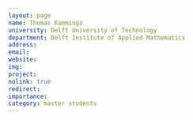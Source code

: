 ```yaml
---
layout: page
name: Thomas Kamminga
university: Delft University of Technology
department: Delft Institute of Applied Mathematics
address:
email:
website:
img:
project:
nolink: true
redirect:
importance: 
category: master students
---
```

